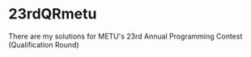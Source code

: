 # 23rdQRmetu
There are my solutions for METU's 23rd Annual Programming Contest (Qualification Round)
